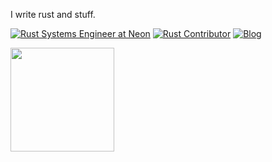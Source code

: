I write rust and stuff.

[![Rust Systems Engineer at Neon](https://img.shields.io/static/v1?label=work&message=rust@neon&color=blueviolet&style=for-the-badge)](https://neon.tech/)
[![Rust Contributor](https://img.shields.io/static/v1?label=rust&message=contributor&color=red&style=for-the-badge)](https://github.com/rust-lang/rust/pulls?q=author%3Aconradludgate+)
[![Blog](https://img.shields.io/static/v1?label=blog&message=conradludgate.com&color=informational&style=for-the-badge)](https://conradludgate.com)

<div>
  <img src="https://github-readme-stats.vercel.app/api/top-langs/?username=conradludgate&layout=compact&border_radius=0" height="166" />
</div>
